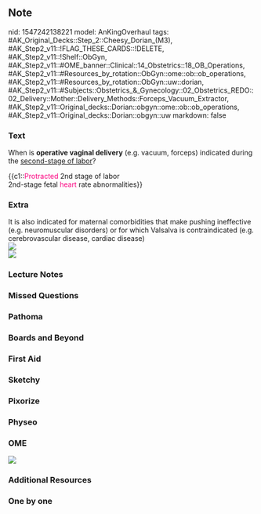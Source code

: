 ## Note
nid: 1547242138221
model: AnKingOverhaul
tags: #AK_Original_Decks::Step_2::Cheesy_Dorian_(M3), #AK_Step2_v11::!FLAG_THESE_CARDS::!DELETE, #AK_Step2_v11::!Shelf::ObGyn, #AK_Step2_v11::#OME_banner::Clinical::14_Obstetrics::18_OB_Operations, #AK_Step2_v11::#Resources_by_rotation::ObGyn::ome::ob::ob_operations, #AK_Step2_v11::#Resources_by_rotation::ObGyn::uw::dorian, #AK_Step2_v11::#Subjects::Obstetrics_&_Gynecology::02_Obstetrics_REDO::02_Delivery::Mother::Delivery_Methods::Forceps_Vacuum_Extractor, #AK_Step2_v11::Original_decks::Dorian::obgyn::ome::ob::ob_operations, #AK_Step2_v11::Original_decks::Dorian::obgyn::uw
markdown: false

### Text
When is <b>operative vaginal delivery</b> (e.g. vacuum, forceps)
indicated during the <u>second-stage of labor</u>?
<div>
  {{c1::<font color="#FC0280">Protracted</font> 2nd stage of labor
  <div>
    2nd-stage fetal <font color="#FC0280">heart</font> rate
    abnormalities}}
  </div>
</div>

### Extra
<div>
  <div>
    It is also indicated for maternal comorbidities that make
    pushing ineffective (e.g. neuromuscular disorders) or for which
    Valsalva is contraindicated (e.g. cerebrovascular disease,
    cardiac disease)
  </div>
</div><img src="paste-104363410325507_1529603012320.jpg">
<div>
  <i style="font-weight: 700;"><img src=
  "paste-315469642858497.jpg"></i>
</div>

### Lecture Notes


### Missed Questions


### Pathoma


### Boards and Beyond


### First Aid


### Sketchy


### Pixorize


### Physeo


### OME
<div class="ome-widget">
  <a href=
  "https://onlinemeded.org/spa/obstetrics/ob-operations/acquire?ref=anki">
  <img src="_OME_AnkiFlashcards_Lesson_5.png"></a>
</div>

### Additional Resources


### One by one


